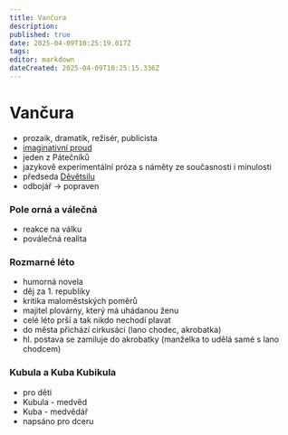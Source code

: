 ```yaml
---
title: Vančura
description: 
published: true
date: 2025-04-09T10:25:19.017Z
tags: 
editor: markdown
dateCreated: 2025-04-09T10:25:15.336Z
---
```


# Vančura
- prozaik, dramatik, režisér, publicista
- [imaginativní proud](/cs/literatura/historie/ceska-proza-mezi-val)
- jeden z Pátečníků
- jazykově experimentální próza s náměty ze současnosti i minulosti
- předseda [Děvětsilu](/cs/literatura/historie/ceska-lit-1pol-20stol/poetismus-surrealismus)
- odbojář -> popraven

### Pole orná a válečná
- reakce na válku
- poválečná realita
	
### Rozmarné léto
- humorná novela
- děj za 1. republiky
- kritika maloměstských poměrů
- majitel plovárny, který má uhádanou ženu
- celé léto prší a tak nikdo nechodí plavat
- do města přichází cirkusáci (lano chodec, akrobatka)
- hl. postava se zamiluje do akrobatky (manželka to udělá samé s lano chodcem)
	
### Kubula a Kuba Kubikula
- pro děti
- Kubula - medvěd	
- Kuba - medvědář
- napsáno pro dceru